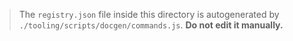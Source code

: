 > The `registry.json` file inside this directory is autogenerated by `./tooling/scripts/docgen/commands.js`.
> **Do not edit it manually.**

